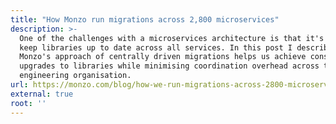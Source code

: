 ```yaml
---
title: "How Monzo run migrations across 2,800 microservices"
description: >-
  One of the challenges with a microservices architecture is that it's hard to
  keep libraries up to date across all services. In this post I describe how
  Monzo's approach of centrally driven migrations helps us achieve consistent
  upgrades to libraries while minimising coordination overhead across the
  engineering organisation.
url: https://monzo.com/blog/how-we-run-migrations-across-2800-microservices
external: true
root: ''
---
```

